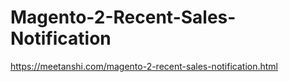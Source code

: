 # Magento-2-Recent-Sales-Notification
https://meetanshi.com/magento-2-recent-sales-notification.html
